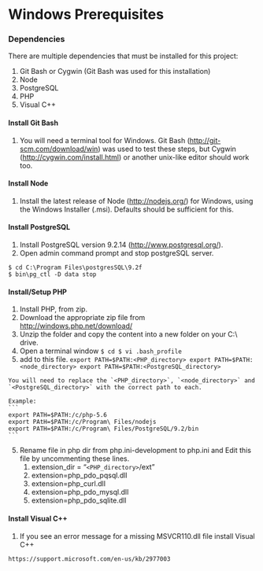 Windows Prerequisites
=====================

### Dependencies
There are multiple dependencies that must be installed for this project:

1. Git Bash or Cygwin (Git Bash was used for this installation)
2. Node
3. PostgreSQL
4. PHP
5. Visual C++

#### Install Git Bash
1. You will need a terminal tool for Windows. Git Bash
   (http://git-scm.com/download/win) was used to test these steps, but Cygwin
   (http://cygwin.com/install.html) or another unix-like editor should work too.

#### Install Node
1. Install the latest release of Node (http://nodejs.org/) for Windows, using
   the Windows Installer (.msi). Defaults should be sufficient for this.

#### Install PostgreSQL
1. Install PostgreSQL version 9.2.14 (http://www.postgresql.org/).
2. Open admin command prompt and stop postgreSQL server.
```
$ cd C:\Program Files\postgresSQL\9.2f
$ bin\pg_ctl -D data stop
```

#### Install/Setup PHP
1. Install PHP, from zip.
  1. Download the appropriate zip file from http://windows.php.net/download/
  2. Unzip the folder and copy the content into a new folder on your C:\ drive.
  3. Open a terminal window
    ```
    $ cd
    $ vi .bash_profile
    ```
  4. add to this file.
    ```
    export PATH=$PATH:<PHP_directory>
    export PATH=$PATH:<node_directory>
    export PATH=$PATH:<PostgreSQL_directory>
    ```

    You will need to replace the `<PHP_directory>`, `<node_directory>` and
    `<PostgreSQL_directory>` with the correct path to each.

    Example:
    ```
    export PATH=$PATH:/c/php-5.6
    export PAtH=$PATH:/c/Program\ Files/nodejs
    export PATH=$PATH:/c/Program\ Files/PostgreSQL/9.2/bin
    ```

  5. Rename file in php dir from php.ini-development to php.ini and Edit this
     file by uncommenting these lines.
      1. extension_dir = “`<PHP_directory>`/ext”
      2. extension=php_pdo_pqsql.dll
      3. extension=php_curl.dll
      4. extension=php_pdo_mysql.dll
      5. extension=php_pdo_sqlite.dll
#### Install Visual C++
1. If you see an error message for a missing MSVCR110.dll file install Visual C++
```
https://support.microsoft.com/en-us/kb/2977003
```
